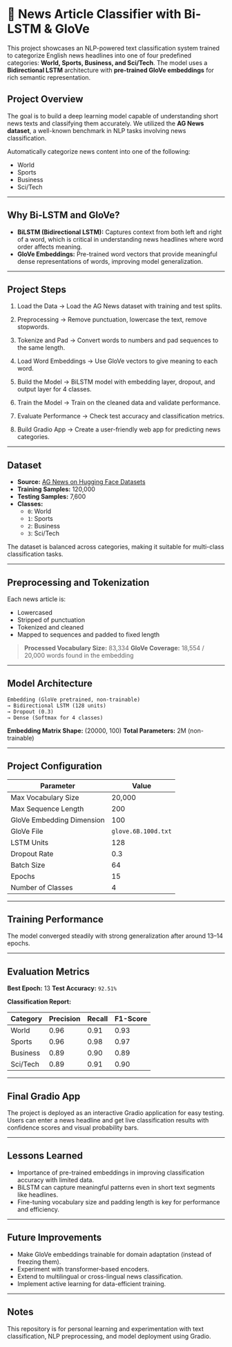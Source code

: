 # 📰 News Article Classifier with Bi-LSTM & GloVe

This project showcases an NLP-powered text classification system trained to categorize English news headlines into one of four predefined categories: **World, Sports, Business, and Sci/Tech**. The model uses a **Bidirectional LSTM** architecture with **pre-trained GloVe embeddings** for rich semantic representation.

## Project Overview

The goal is to build a deep learning model capable of understanding short news texts and classifying them accurately. We utilized the **AG News dataset**, a well-known benchmark in NLP tasks involving news classification.

Automatically categorize news content into one of the following:
- World
- Sports
- Business
- Sci/Tech

---

## Why Bi-LSTM and GloVe?

- **BiLSTM (Bidirectional LSTM):** Captures context from both left and right of a word, which is critical in understanding news headlines where word order affects meaning.
- **GloVe Embeddings:** Pre-trained word vectors that provide meaningful dense representations of words, improving model generalization.

---
  
## Project Steps 

1. Load the Data
→ Load the AG News dataset with training and test splits.

2. Preprocessing 
→ Remove punctuation, lowercase the text, remove stopwords.

3. Tokenize and Pad
→ Convert words to numbers and pad sequences to the same length.

4. Load Word Embeddings
→ Use GloVe vectors to give meaning to each word.

5. Build the Model
→ BiLSTM model with embedding layer, dropout, and output layer for 4 classes.

6. Train the Model
→ Train on the cleaned data and validate performance.

7. Evaluate Performance
→ Check test accuracy and classification metrics.

8. Build Gradio App
→ Create a user-friendly web app for predicting news categories.

---

## Dataset

- **Source:** [AG News on Hugging Face Datasets](https://huggingface.co/datasets/ag_news)
- **Training Samples:** 120,000
- **Testing Samples:** 7,600
- **Classes:**
  - `0`: World
  - `1`: Sports
  - `2`: Business
  - `3`: Sci/Tech

The dataset is balanced across categories, making it suitable for multi-class classification tasks.

---

## Preprocessing and Tokenization

Each news article is:

- Lowercased
- Stripped of punctuation
- Tokenized and cleaned
- Mapped to sequences and padded to fixed length



> **Processed Vocabulary Size:** 83,334
> **GloVe Coverage:** 18,554 / 20,000 words found in the embedding

---

## Model Architecture

```text
Embedding (GloVe pretrained, non-trainable)
→ Bidirectional LSTM (128 units)
→ Dropout (0.3)
→ Dense (Softmax for 4 classes)
```

**Embedding Matrix Shape:** (20000, 100)
**Total Parameters:** 2M (non-trainable)

---

## Project Configuration

| Parameter                 | Value               |
| ------------------------- | ------------------- |
| Max Vocabulary Size       | 20,000              |
| Max Sequence Length       | 200                 |
| GloVe Embedding Dimension | 100                 |
| GloVe File                | `glove.6B.100d.txt` |
| LSTM Units                | 128                 |
| Dropout Rate              | 0.3                 |
| Batch Size                | 64                  |
| Epochs                    | 15                  |
| Number of Classes         | 4                   |

---

## Training Performance

The model converged steadily with strong generalization after around 13–14 epochs.

---

## Evaluation Metrics

**Best Epoch:** 13
**Test Accuracy:** `92.51%`

**Classification Report:**

| Category | Precision | Recall | F1-Score |
| -------- | --------- | ------ | -------- |
| World    | 0.96      | 0.91   | 0.93     |
| Sports   | 0.96      | 0.98   | 0.97     |
| Business | 0.89      | 0.90   | 0.89     |
| Sci/Tech | 0.89      | 0.91   | 0.90     |


---

## Final Gradio App

The project is deployed as an interactive Gradio application for easy testing. Users can enter a news headline and get live classification results with confidence scores and visual probability bars.


---

## Lessons Learned

- Importance of pre-trained embeddings in improving classification accuracy with limited data.
- BiLSTM can capture meaningful patterns even in short text segments like headlines.
- Fine-tuning vocabulary size and padding length is key for performance and efficiency.

---

## Future Improvements

- Make GloVe embeddings trainable for domain adaptation (instead of freezing them).
- Experiment with transformer-based encoders.
- Extend to multilingual or cross-lingual news classification.
- Implement active learning for data-efficient training.

---


## Notes
This repository is for personal learning and experimentation with text classification, NLP preprocessing, and model deployment using Gradio.
